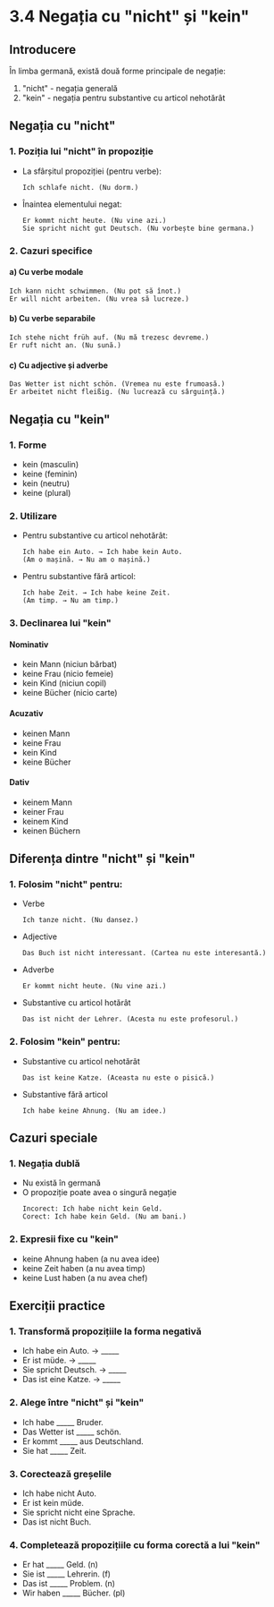 # 3.4 Negația cu "nicht" și "kein"

## Introducere
În limba germană, există două forme principale de negație:
1. "nicht" - negația generală
2. "kein" - negația pentru substantive cu articol nehotărât

## Negația cu "nicht"

### 1. Poziția lui "nicht" în propoziție
- La sfârșitul propoziției (pentru verbe):
  ```
  Ich schlafe nicht. (Nu dorm.)
  ```

- Înaintea elementului negat:
  ```
  Er kommt nicht heute. (Nu vine azi.)
  Sie spricht nicht gut Deutsch. (Nu vorbește bine germana.)
  ```

### 2. Cazuri specifice

#### a) Cu verbe modale
```
Ich kann nicht schwimmen. (Nu pot să înot.)
Er will nicht arbeiten. (Nu vrea să lucreze.)
```

#### b) Cu verbe separabile
```
Ich stehe nicht früh auf. (Nu mă trezesc devreme.)
Er ruft nicht an. (Nu sună.)
```

#### c) Cu adjective și adverbe
```
Das Wetter ist nicht schön. (Vremea nu este frumoasă.)
Er arbeitet nicht fleißig. (Nu lucrează cu sârguință.)
```

## Negația cu "kein"

### 1. Forme
- kein (masculin)
- keine (feminin)
- kein (neutru)
- keine (plural)

### 2. Utilizare
- Pentru substantive cu articol nehotărât:
  ```
  Ich habe ein Auto. → Ich habe kein Auto.
  (Am o mașină. → Nu am o mașină.)
  ```

- Pentru substantive fără articol:
  ```
  Ich habe Zeit. → Ich habe keine Zeit.
  (Am timp. → Nu am timp.)
  ```

### 3. Declinarea lui "kein"

#### Nominativ
- kein Mann (niciun bărbat)
- keine Frau (nicio femeie)
- kein Kind (niciun copil)
- keine Bücher (nicio carte)

#### Acuzativ
- keinen Mann
- keine Frau
- kein Kind
- keine Bücher

#### Dativ
- keinem Mann
- keiner Frau
- keinem Kind
- keinen Büchern

## Diferența dintre "nicht" și "kein"

### 1. Folosim "nicht" pentru:
- Verbe
  ```
  Ich tanze nicht. (Nu dansez.)
  ```
- Adjective
  ```
  Das Buch ist nicht interessant. (Cartea nu este interesantă.)
  ```
- Adverbe
  ```
  Er kommt nicht heute. (Nu vine azi.)
  ```
- Substantive cu articol hotărât
  ```
  Das ist nicht der Lehrer. (Acesta nu este profesorul.)
  ```

### 2. Folosim "kein" pentru:
- Substantive cu articol nehotărât
  ```
  Das ist keine Katze. (Aceasta nu este o pisică.)
  ```
- Substantive fără articol
  ```
  Ich habe keine Ahnung. (Nu am idee.)
  ```

## Cazuri speciale

### 1. Negația dublă
- Nu există în germană
- O propoziție poate avea o singură negație
  ```
  Incorect: Ich habe nicht kein Geld.
  Corect: Ich habe kein Geld. (Nu am bani.)
  ```

### 2. Expresii fixe cu "kein"
- keine Ahnung haben (a nu avea idee)
- keine Zeit haben (a nu avea timp)
- keine Lust haben (a nu avea chef)

## Exerciții practice

### 1. Transformă propozițiile la forma negativă
- Ich habe ein Auto. → _____
- Er ist müde. → _____
- Sie spricht Deutsch. → _____
- Das ist eine Katze. → _____

### 2. Alege între "nicht" și "kein"
- Ich habe _____ Bruder.
- Das Wetter ist _____ schön.
- Er kommt _____ aus Deutschland.
- Sie hat _____ Zeit.

### 3. Corectează greșelile
- Ich habe nicht Auto.
- Er ist kein müde.
- Sie spricht nicht eine Sprache.
- Das ist nicht Buch.

### 4. Completează propozițiile cu forma corectă a lui "kein"
- Er hat _____ Geld. (n)
- Sie ist _____ Lehrerin. (f)
- Das ist _____ Problem. (n)
- Wir haben _____ Bücher. (pl)
